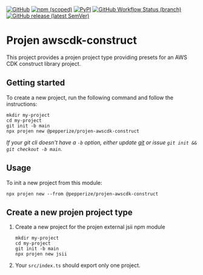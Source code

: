 [![GitHub](https://img.shields.io/github/license/pepperize/projen-awscdk-construct?style=flat-square)](https://github.com/pepperize/projen-awscdk-construct/blob/main/LICENSE)
[![npm (scoped)](https://img.shields.io/npm/v/@pepperize/projen-awscdk-construct?style=flat-square)](https://www.npmjs.com/package/@pepperize/projen-awscdk-construct)
[![PyPI](https://img.shields.io/pypi/v/pepperize.projen-awscdk-construct?style=flat-square)](https://pypi.org/project/pepperize.projen-awscdk-construct/)
[![GitHub Workflow Status (branch)](https://img.shields.io/github/workflow/status/pepperize/projen-awscdk-construct/release/main?label=release&style=flat-square)](https://github.com/pepperize/projen-awscdk-construct/actions/workflows/release.yml)
[![GitHub release (latest SemVer)](https://img.shields.io/github/v/release/pepperize/projen-awscdk-construct?sort=semver&style=flat-square)](https://github.com/pepperize/projen-awscdk-construct/releases)

# Projen awscdk-construct

This project provides a projen project type providing presets for an AWS CDK construct library project.

## Getting started

To create a new project, run the following command and follow the instructions:

```shell
mkdir my-project
cd my-project
git init -b main
npx projen new @pepperize/projen-awscdk-construct
```

*If your git cli doesn't have a `-b` option, either update [git](https://git-scm.com/) or issue `git init && git checkout -b main`.*

## Usage

To init a new project from this module:

```shell
npx projen new --from @pepperize/projen-awscdk-construct
```

## Create a new projen project type

1. Create a new project for the projen external jsii npm module

   ```shell
   mkdir my-project
   cd my-project
   git init -b main
   npx projen new jsii
   ```
2. Your `src/index.ts` should export only one project.

